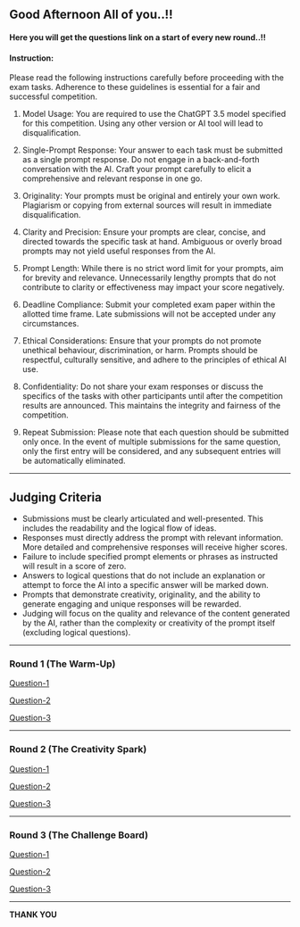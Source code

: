 ## Good Afternoon All of you..!!
  
#### Here you will get the questions link on a start of every new round..!!  
  
#### Instruction:


Please read the following instructions carefully before proceeding with the exam tasks. Adherence to these guidelines is essential for a fair and successful competition.

1. Model Usage: You are required to use the ChatGPT 3.5 model specified for this competition. Using any other version or AI tool will lead to disqualification.  
      
2. Single-Prompt Response: Your answer to each task must be submitted as a single prompt response. Do not engage in a back-and-forth conversation with the AI. Craft your prompt carefully to elicit a comprehensive and relevant response in one go.  
      
3. Originality: Your prompts must be original and entirely your own work. Plagiarism or copying from external sources will result in immediate disqualification.  
      
4. Clarity and Precision: Ensure your prompts are clear, concise, and directed towards the specific task at hand. Ambiguous or overly broad prompts may not yield useful responses from the AI.  
      
5. Prompt Length: While there is no strict word limit for your prompts, aim for brevity and relevance. Unnecessarily lengthy prompts that do not contribute to clarity or effectiveness may impact your score negatively.  
      
6. Deadline Compliance: Submit your completed exam paper within the allotted time frame. Late submissions will not be accepted under any circumstances.  
      
7. Ethical Considerations: Ensure that your prompts do not promote unethical behaviour, discrimination, or harm. Prompts should be respectful, culturally sensitive, and adhere to the principles of ethical AI use.   
      
8. Confidentiality: Do not share your exam responses or discuss the specifics of the tasks with other participants until after the competition results are announced. This maintains the integrity and fairness of the competition.  
      
9. Repeat Submission: Please note that each question should be submitted only once. In the event of multiple submissions for the same question, only the first entry will be considered, and any subsequent entries will be automatically eliminated.
  
-------

## Judging Criteria

- Submissions must be clearly articulated and well-presented. This includes the readability and the logical flow of ideas.
- Responses must directly address the prompt with relevant information. More detailed and comprehensive responses will receive higher scores.
- Failure to include specified prompt elements or phrases as instructed will result in a score of zero.
- Answers to logical questions that do not include an explanation or attempt to force the AI into a specific answer will be marked down.
- Prompts that demonstrate creativity, originality, and the ability to generate engaging and unique responses will be rewarded.
- Judging will focus on the quality and relevance of the content generated by the AI, rather than the complexity or creativity of the prompt itself (excluding logical questions).


-------

### Round 1 (The Warm-Up)  

[Question-1]()

[Question-2]()

[Question-3]()
  
---

### Round 2 (The Creativity Spark)

[Question-1]()

[Question-2]()

[Question-3]()

---

### Round 3 (The Challenge Board)

[Question-1]()

[Question-2]()

[Question-3]()

---

**THANK YOU**